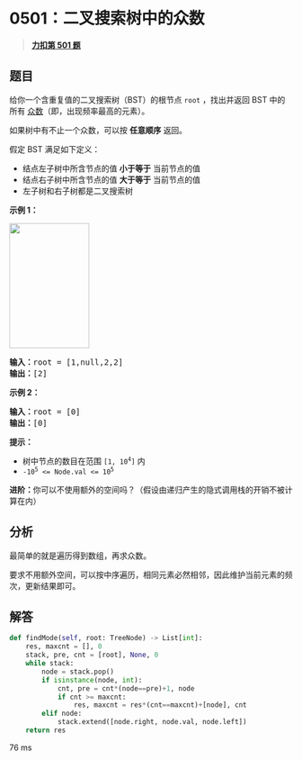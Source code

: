 # 0501：二叉搜索树中的众数


> <u>**[力扣第 501 题](https://leetcode.cn/problems/find-mode-in-binary-search-tree/)**</u>

## 题目

<p>给你一个含重复值的二叉搜索树（BST）的根节点 <code>root</code> ，找出并返回 BST 中的所有 <a href="https://baike.baidu.com/item/%E4%BC%97%E6%95%B0/44796" target="_blank">众数</a>（即，出现频率最高的元素）。</p>

<p>如果树中有不止一个众数，可以按 <strong>任意顺序</strong> 返回。</p>

<p>假定 BST 满足如下定义：</p>

<ul>
<li>结点左子树中所含节点的值 <strong>小于等于</strong> 当前节点的值</li>
<li>结点右子树中所含节点的值 <strong>大于等于</strong> 当前节点的值</li>
<li>左子树和右子树都是二叉搜索树</li>
</ul>



<p><strong>示例 1：</strong></p>
<img alt="" src="https://assets.leetcode.com/uploads/2021/03/11/mode-tree.jpg" style="width: 142px; height: 222px;" />
<pre>
<strong>输入：</strong>root = [1,null,2,2]
<strong>输出：</strong>[2]
</pre>

<p><strong>示例 2：</strong></p>

<pre>
<strong>输入：</strong>root = [0]
<strong>输出：</strong>[0]
</pre>



<p><strong>提示：</strong></p>

<ul>
<li>树中节点的数目在范围 <code>[1, 10<sup>4</sup>]</code> 内</li>
<li><code>-10<sup>5</sup> &lt;= Node.val &lt;= 10<sup>5</sup></code></li>
</ul>



<p><strong>进阶：</strong>你可以不使用额外的空间吗？（假设由递归产生的隐式调用栈的开销不被计算在内）</p>


## 分析

最简单的就是遍历得到数组，再求众数。

要求不用额外空间，可以按中序遍历，相同元素必然相邻，因此维护当前元素的频次，更新结果即可。

## 解答

```python
def findMode(self, root: TreeNode) -> List[int]:
	res, maxcnt = [], 0
	stack, pre, cnt = [root], None, 0
	while stack:
		node = stack.pop()
		if isinstance(node, int):
			cnt, pre = cnt*(node==pre)+1, node
			if cnt >= maxcnt:
				res, maxcnt = res*(cnt==maxcnt)+[node], cnt
		elif node:
			stack.extend([node.right, node.val, node.left])
	return res
```

76 ms
